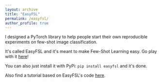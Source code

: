 ```yaml
---
layout: archive
title: "EasyFSL"
permalink: /easyfsl/
author_profile: true
---
```


I designed a PyTorch library to help people start their own reproducible experiments on few-shot image classification.

It's called EasyFSL and it's meant to make Few-Shot Learning easy. Go play with it [here](https://github.com/sicara/easy-few-shot-learning)!

You can also just install it with PyPi: `pip install easyfsl` and it's done.

Also find a tutorial based on EasyFSL's code [here](https://www.sicara.ai/blog/your-few-shot-model-15mn-pytorch).

